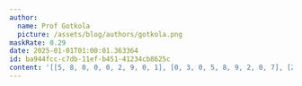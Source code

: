 ```yaml
---
author:
  name: Prof Gotkola
  picture: /assets/blog/authors/gotkola.png
maskRate: 0.29
date: 2025-01-01T01:00:01.363364
id: ba944fcc-c7db-11ef-b451-41234cb8625c
content: '[[5, 8, 0, 0, 0, 2, 9, 0, 1], [0, 3, 0, 5, 8, 9, 2, 0, 7], [2, 9, 6, 1, 0, 3, 4, 0, 8], [3, 0, 0, 0, 5, 4, 7, 1, 2], [7, 4, 0, 6, 3, 1, 8, 0, 5], [8, 5, 1, 0, 9, 0, 6, 0, 0], [4, 7, 5, 3, 2, 6, 1, 8, 0], [0, 2, 8, 9, 1, 5, 3, 7, 4], [0, 1, 0, 7, 4, 8, 0, 2, 6]]'
---
```

